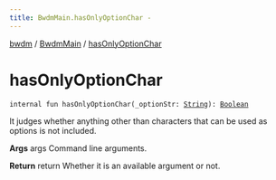 ```yaml
---
title: BwdmMain.hasOnlyOptionChar - 
---
```


[bwdm](../index.html) / [BwdmMain](index.html) / [hasOnlyOptionChar](./has-only-option-char.html)

# hasOnlyOptionChar

`internal fun hasOnlyOptionChar(_optionStr: `[`String`](https://kotlinlang.org/api/latest/jvm/stdlib/kotlin/-string/index.html)`): `[`Boolean`](https://kotlinlang.org/api/latest/jvm/stdlib/kotlin/-boolean/index.html)

It judges whether anything other than characters that can be used as options is not included.

**Args**
args Command line arguments.

**Return**
return Whether it is an available argument or not.

